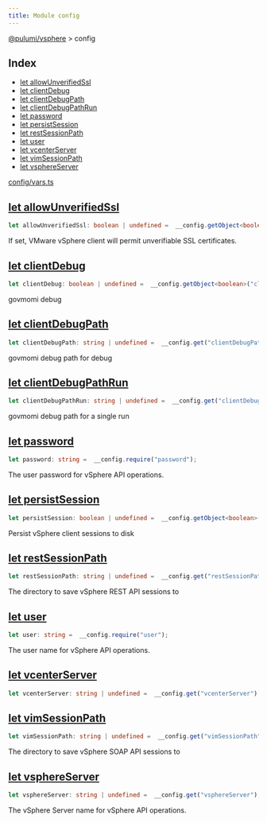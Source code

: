 ```yaml
---
title: Module config
---
```


<a href="../index.html">@pulumi/vsphere</a> &gt; config

<h2 class="pdoc-module-header">Index</h2>

* <a href="#allowUnverifiedSsl">let allowUnverifiedSsl</a>
* <a href="#clientDebug">let clientDebug</a>
* <a href="#clientDebugPath">let clientDebugPath</a>
* <a href="#clientDebugPathRun">let clientDebugPathRun</a>
* <a href="#password">let password</a>
* <a href="#persistSession">let persistSession</a>
* <a href="#restSessionPath">let restSessionPath</a>
* <a href="#user">let user</a>
* <a href="#vcenterServer">let vcenterServer</a>
* <a href="#vimSessionPath">let vimSessionPath</a>
* <a href="#vsphereServer">let vsphereServer</a>

<a href="/config/vars.ts">config/vars.ts</a> 


<h2 class="pdoc-module-header" id="allowUnverifiedSsl">
<a class="pdoc-member-name" href="/config/vars.ts#L11">let allowUnverifiedSsl</a>
</h2>

```typescript
let allowUnverifiedSsl: boolean | undefined =  __config.getObject<boolean>("allowUnverifiedSsl");
```


If set, VMware vSphere client will permit unverifiable SSL certificates.

<h2 class="pdoc-module-header" id="clientDebug">
<a class="pdoc-member-name" href="/config/vars.ts#L15">let clientDebug</a>
</h2>

```typescript
let clientDebug: boolean | undefined =  __config.getObject<boolean>("clientDebug");
```


govmomi debug

<h2 class="pdoc-module-header" id="clientDebugPath">
<a class="pdoc-member-name" href="/config/vars.ts#L19">let clientDebugPath</a>
</h2>

```typescript
let clientDebugPath: string | undefined =  __config.get("clientDebugPath");
```


govmomi debug path for debug

<h2 class="pdoc-module-header" id="clientDebugPathRun">
<a class="pdoc-member-name" href="/config/vars.ts#L23">let clientDebugPathRun</a>
</h2>

```typescript
let clientDebugPathRun: string | undefined =  __config.get("clientDebugPathRun");
```


govmomi debug path for a single run

<h2 class="pdoc-module-header" id="password">
<a class="pdoc-member-name" href="/config/vars.ts#L27">let password</a>
</h2>

```typescript
let password: string =  __config.require("password");
```


The user password for vSphere API operations.

<h2 class="pdoc-module-header" id="persistSession">
<a class="pdoc-member-name" href="/config/vars.ts#L31">let persistSession</a>
</h2>

```typescript
let persistSession: boolean | undefined =  __config.getObject<boolean>("persistSession");
```


Persist vSphere client sessions to disk

<h2 class="pdoc-module-header" id="restSessionPath">
<a class="pdoc-member-name" href="/config/vars.ts#L35">let restSessionPath</a>
</h2>

```typescript
let restSessionPath: string | undefined =  __config.get("restSessionPath");
```


The directory to save vSphere REST API sessions to

<h2 class="pdoc-module-header" id="user">
<a class="pdoc-member-name" href="/config/vars.ts#L39">let user</a>
</h2>

```typescript
let user: string =  __config.require("user");
```


The user name for vSphere API operations.

<h2 class="pdoc-module-header" id="vcenterServer">
<a class="pdoc-member-name" href="/config/vars.ts#L40">let vcenterServer</a>
</h2>

```typescript
let vcenterServer: string | undefined =  __config.get("vcenterServer");
```

<h2 class="pdoc-module-header" id="vimSessionPath">
<a class="pdoc-member-name" href="/config/vars.ts#L44">let vimSessionPath</a>
</h2>

```typescript
let vimSessionPath: string | undefined =  __config.get("vimSessionPath");
```


The directory to save vSphere SOAP API sessions to

<h2 class="pdoc-module-header" id="vsphereServer">
<a class="pdoc-member-name" href="/config/vars.ts#L48">let vsphereServer</a>
</h2>

```typescript
let vsphereServer: string | undefined =  __config.get("vsphereServer");
```


The vSphere Server name for vSphere API operations.

